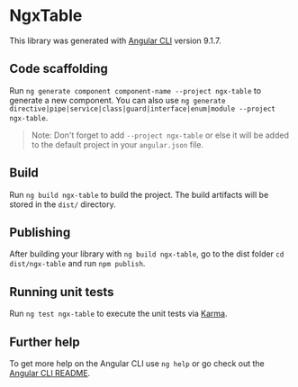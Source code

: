 # NgxTable

This library was generated with [Angular CLI](https://github.com/angular/angular-cli) version 9.1.7.

## Code scaffolding

Run `ng generate component component-name --project ngx-table` to generate a new component. You can also use `ng generate directive|pipe|service|class|guard|interface|enum|module --project ngx-table`.
> Note: Don't forget to add `--project ngx-table` or else it will be added to the default project in your `angular.json` file. 

## Build

Run `ng build ngx-table` to build the project. The build artifacts will be stored in the `dist/` directory.

## Publishing

After building your library with `ng build ngx-table`, go to the dist folder `cd dist/ngx-table` and run `npm publish`.

## Running unit tests

Run `ng test ngx-table` to execute the unit tests via [Karma](https://karma-runner.github.io).

## Further help

To get more help on the Angular CLI use `ng help` or go check out the [Angular CLI README](https://github.com/angular/angular-cli/blob/master/README.md).
